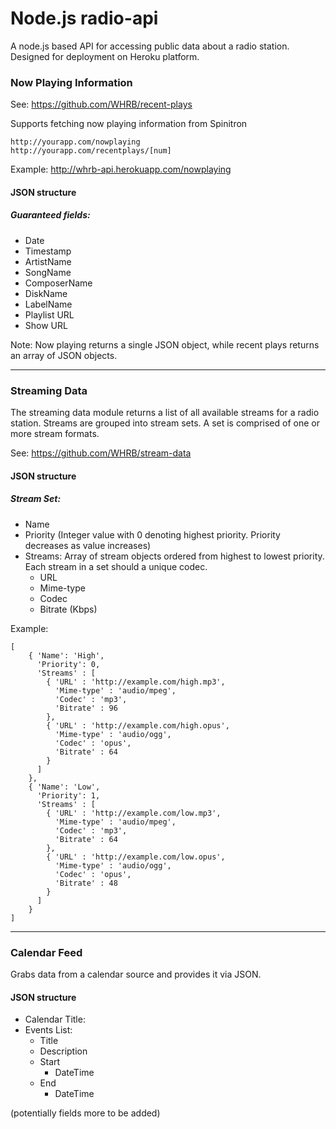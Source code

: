 Node.js radio-api
=========

A node.js based API for accessing public data about a radio station.
Designed for deployment on Heroku platform.

### Now Playing Information
See: https://github.com/WHRB/recent-plays

Supports fetching now playing information from Spinitron
```
http://yourapp.com/nowplaying
http://yourapp.com/recentplays/[num]
```
Example: http://whrb-api.herokuapp.com/nowplaying

#### JSON structure
##### Guaranteed fields:
- Date
- Timestamp
- ArtistName
- SongName
- ComposerName
- DiskName
- LabelName
- Playlist URL
- Show URL

Note: Now playing returns a single JSON object, while recent plays returns an array of JSON objects.
***
### Streaming Data
The streaming data module returns a list of all available streams for a radio station.
Streams are grouped into stream sets. A set is comprised of one or more stream formats.

See: https://github.com/WHRB/stream-data

#### JSON structure
##### Stream Set:
- Name
- Priority (Integer value with 0 denoting highest priority. Priority decreases as value increases)
- Streams: Array of stream objects ordered from highest to lowest priority. Each stream in a set should a unique codec.
	* URL
	* Mime-type
	* Codec
	* Bitrate (Kbps)

Example:
```
[
	{ 'Name': 'High',
	  'Priority': 0,
	  'Streams' : [
	  	{ 'URL' : 'http://example.com/high.mp3',
	  	  'Mime-type' : 'audio/mpeg',
	  	  'Codec' : 'mp3',
	  	  'Bitrate' : 96
	  	},
	  	{ 'URL' : 'http://example.com/high.opus',
	  	  'Mime-type' : 'audio/ogg',
	  	  'Codec' : 'opus',
	  	  'Bitrate' : 64
	  	}
	  ]
	},
	{ 'Name': 'Low',
	  'Priority': 1,
	  'Streams' : [
	  	{ 'URL' : 'http://example.com/low.mp3',
	  	  'Mime-type' : 'audio/mpeg',
	  	  'Codec' : 'mp3',
	  	  'Bitrate' : 64
	  	},
	  	{ 'URL' : 'http://example.com/low.opus',
	  	  'Mime-type' : 'audio/ogg',
	  	  'Codec' : 'opus',
	  	  'Bitrate' : 48
	  	}
	  ]
	}
]
```
***
### Calendar Feed
Grabs data from a calendar source and provides it via JSON.

#### JSON structure
* Calendar Title:
* Events List:
	* Title
	* Description
	* Start
		* DateTime
	* End
		* DateTime

(potentially fields more to be added)

